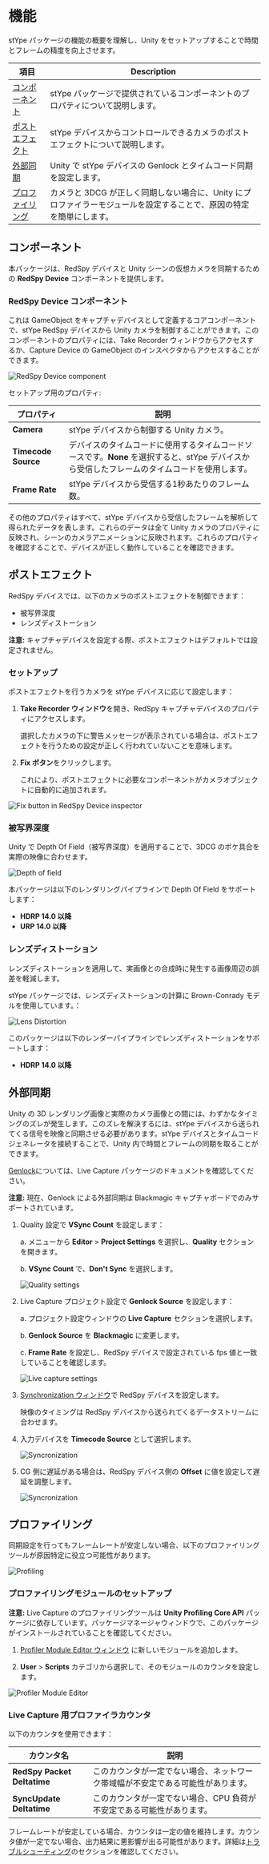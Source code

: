 # 機能

stYpe パッケージの機能の概要を理解し、Unity をセットアップすることで時間とフレームの精度を向上させます。

| 項目 | Description |
|---|---|
| [コンポーネント](#コンポーネント) | stYpe パッケージで提供されているコンポーネントのプロパティについて説明します。 |
| [ポストエフェクト](#ポストエフェクト) | stYpe デバイスからコントロールできるカメラのポストエフェクトについて説明します。 |
| [外部同期](#外部同期) | Unity で stYpe デバイスの Genlock とタイムコード同期を設定します。 |
| [プロファイリング](#プロファイリング) | カメラと 3DCG が正しく同期しない場合に、Unity にプロファイラーモジュールを設定することで、原因の特定を簡単にします。 |

## コンポーネント

本パッケージは、RedSpy デバイスと Unity シーンの仮想カメラを同期するための **RedSpy Device** コンポーネントを提供します。

### RedSpy Device コンポーネント

これは GameObject をキャプチャデバイスとして定義するコアコンポーネントで、stYpe RedSpy デバイスから Unity カメラを制御することができます。このコンポーネントのプロパティには、Take Recorder ウィンドウからアクセスするか、Capture Device の GameObject のインスペクタからアクセスすることができます。

![RedSpy Device component](../images/redspy-device-component.png)

セットアップ用のプロパティ:

| プロパティ | 説明 |
|---|---|
| **Camera** | stYpe デバイスから制御する Unity カメラ。 |
| **Timecode Source** | デバイスのタイムコードに使用するタイムコードソースです。**None** を選択すると、stYpe デバイスから受信したフレームのタイムコードを使用します。 |
| **Frame Rate** | stYpe デバイスから受信する1秒あたりのフレーム数。 |

その他のプロパティはすべて、stYpe デバイスから受信したフレームを解析して得られたデータを表します。これらのデータは全て Unity カメラのプロパティに反映され、シーンのカメラアニメーションに反映されます。これらのプロパティを確認することで、デバイスが正しく動作していることを確認できます。

## ポストエフェクト

RedSpy デバイスでは、以下のカメラのポストエフェクトを制御できます：

- 被写界深度
- レンズディストーション

**注意:** キャプチャデバイスを設定する際、ポストエフェクトはデフォルトでは設定されません。

### セットアップ

ポストエフェクトを行うカメラを stYpe デバイスに応じて設定します：

1. **Take Recorder ウィンドウ**を開き、RedSpy キャプチャデバイスのプロパティにアクセスします。

   選択したカメラの下に警告メッセージが表示されている場合は、ポストエフェクトを行うための設定が正しく行われていないことを意味します。

2. **Fix ボタン**をクリックします。

   これにより、ポストエフェクトに必要なコンポーネントがカメラオブジェクトに自動的に追加されます。

![Fix button in RedSpy Device inspector](../images/redspy-device-fixbutton.gif)

### 被写界深度

Unity で Depth Of Field（被写界深度）を適用することで、3DCG のボケ具合を実際の映像に合わせます。

![Depth of field](../images/depth-of-field.gif)

本パッケージは以下のレンダリングパイプラインで Depth Of Field をサポートします：

- **HDRP 14.0 以降**
- **URP 14.0 以降**

### レンズディストーション

レンズディストーションを適用して、実画像との合成時に発生する画像周辺の誤差を軽減します。

stYpe パッケージでは、レンズディストーションの計算に Brown-Conrady モデルを使用しています。：

![Lens Distortion](../images/lens-distortion.gif)

このパッケージは以下のレンダーパイプラインでレンズディストーションをサポートします：

- **HDRP 14.0 以降**

## 外部同期

Unity の 3D レンダリング画像と実際のカメラ画像との間には、わずかなタイミングのズレが発生します。このズレを解決するには、stYpe デバイスから送られてくる信号を映像と同期させる必要があります。stYpe デバイスとタイムコードジェネレータを接続することで、Unity 内で時間とフレームの同期を取ることができます。

[Genlock](https://docs.unity3d.com/Packages/com.unity.live-capture@4.0/manual/genlock.html)については、Live Capture パッケージのドキュメントを確認してください。

**注意:** 現在、Genlock による外部同期は Blackmagic キャプチャボードでのみサポートされています。

1. Quality 設定で **VSync Count** を設定します：

   a. メニューから **Editor** > **Project Settings** を選択し、**Quality** セクションを開きます。

   b. **VSync Count** で、**Don't Sync** を選択します。

   ![Quality settings](../images/quality-settings.png)

2. Live Capture プロジェクト設定で **Genlock Source** を設定します：

   a. プロジェクト設定ウィンドウの **Live Capture** セクションを選択します。

   b. **Genlock Source** を **Blackmagic** に変更します。

   c. **Frame Rate** を設定し、RedSpy デバイスで設定されている fps 値と一致していることを確認します。

   ![Live capture settings](../images/live-capture-settings.png)

3. [Synchronization ウィンドウ](https://docs.unity3d.com/Packages/com.unity.live-capture@4.0/manual/ref-window-synchronization.html)で RedSpy デバイスを設定します。

   映像のタイミングは RedSpy デバイスから送られてくるデータストリームに合わせます。

4. 入力デバイスを **Timecode Source** として選択します。

   ![Syncronization](../images/syncronization-timecode-source.png)

5. CG 側に遅延がある場合は、RedSpy デバイス側の **Offset** に値を設定して遅延を調整します。

   ![Syncronization](../images/syncronization-offset.png)

## プロファイリング

同期設定を行ってもフレームレートが安定しない場合、以下のプロファイリングツールが原因特定に役立つ可能性があります。

![Profiling](../images/profiling.png)

### プロファイリングモジュールのセットアップ

**注意:** Live Capture のプロファイリングツールは **Unity Profiling Core API** パッケージに依存しています。パッケージマネージャウィンドウで、このパッケージがインストールされていることを確認してください。

1. [Profiler Module Editor ウィンドウ](https://docs.unity3d.com/Manual/profiler-module-editor.html) に新しいモジュールを追加します。

2. **User** > **Scripts** カテゴリから選択して、そのモジュールのカウンタを設定します。

![Profiler Module Editor](../images/profiler-module-editor.png)

### Live Capture 用プロファイラカウンタ

以下のカウンタを使用できます：

| カウンタ名 | 説明 |
| --- | --- |
| **RedSpy Packet Deltatime** | このカウンタが一定でない場合、ネットワーク帯域幅が不安定である可能性があります。 |
| **SyncUpdate Deltatime** | このカウンタが一定でない場合、CPU 負荷が不安定である可能性があります。 |

フレームレートが安定している場合、カウンタは一定の値を維持します。カウンタ値が一定でない場合、出力結果に悪影響が出る可能性があります。詳細は[トラブルシューティング](troubleshooting.md)のセクションを確認してください。

